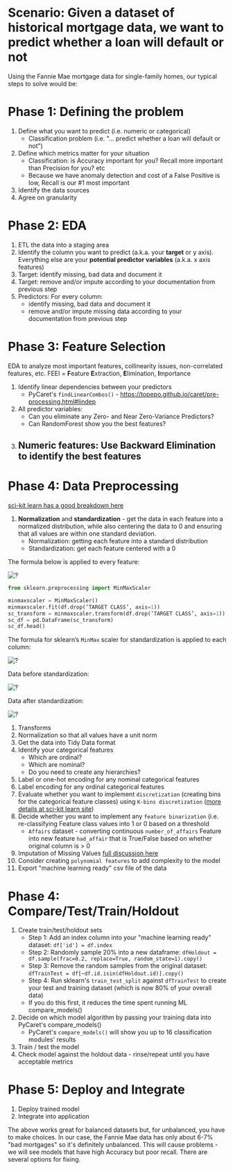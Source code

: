 # Scenario: Given a dataset of historical mortgage data, we want to predict whether a loan will default or not
Using the Fannie Mae mortgage data for single-family homes, our typical steps to solve would be:

# Phase 1: Defining the problem
1. Define what you want to predict (i.e. numeric or categorical)
   - Classification problem (i.e. "... predict whether a loan will default or not")
1. Define which metrics matter for your situation
   - Classification: is Accuracy important for you? Recall more important than Precision for you? etc
   - Because we have anomaly detection and cost of a False Positive is low, Recall is our #1 most important
1. Identify the data sources
1. Agree on granularity

# Phase 2: EDA 
1. ETL the data into a staging area
1. Identify the column you want to predict (a.k.a. your **target** or y axis). Everything else are your **potential predictor variables** (a.k.a. x axis features)
1. Target: identify missing, bad data and document it
1. Target: remove and/or impute according to your documentation from previous step
1. Predictors: For every column:
   - identify missing, bad data and document it
   - remove and/or impute missing data according to your documentation from previous step

# Phase 3: Feature Selection
EDA to analyze most important features, collinearity issues, non-correlated features, etc. FEEI = **F**eature **E**xtraction, **E**limination, **I**mportance
1. Identify linear dependencies between your predictors
   - PyCaret's `findLinearCombos()` - https://topepo.github.io/caret/pre-processing.html#lindep
1. All predictor variables:
   - Can you eliminate any Zero- and Near Zero-Variance Predictors?
   - Can RandomForest show you the best features?
1. Numeric features: Use Backward Elimination to identify the best features
   - 

# Phase 4: Data Preprocessing 
[sci-kit learn has a good breakdown here](http://scikit-learn.org/stable/modules/preprocessing.html)


1. **Normalization** and **standardization** - get the data in each feature into a normalized distribution, while also centering the data to 0 and ensuring that all values are within one standard deviation. 
   - Normalization: getting each feature into a standard distribution 
   - Standardization: get each feature centered with a 0 

The formula below is applied to every feature:

![?](https://i.imgur.com/PKcehld_d.jpg?maxwidth=640&shape=thumb&fidelity=medium)

```python   
from sklearn.preprocessing import MinMaxScaler

minmaxscaler = MinMaxScaler()
minmaxscaler.fit(df.drop(‘TARGET CLASS’, axis=1))
sc_transform = minmaxscaler.transform(df.drop(‘TARGET CLASS’, axis=1))
sc_df = pd.DataFrame(sc_transform)
sc_df.head()
``` 

The formula for sklearn’s `MinMax` scaler for standardization is applied to each column:
   
![?](https://i.imgur.com/E5GCjDp_d.jpg?maxwidth=640&shape=thumb&fidelity=medium)

Data before standardization:

![?](https://i.imgur.com/2bDtkX4_d.jpg?maxwidth=640&shape=thumb&fidelity=medium)

Data after standardization:

![?](https://i.imgur.com/6ADY6NW_d.jpg?maxwidth=640&shape=thumb&fidelity=medium)

1. Transforms
1. Normalization so that all values have a unit norm
1. Get the data into Tidy Data format
1. Identify your categorical features 
   - Which are ordinal?
   - Which are nominal?
   - Do you need to create any hierarchies?
1. Label or one-hot encoding for any nominal categorical features
1. Label encoding for any ordinal categorical features
1. Evaluate whether you want to implement `discretization` (creating bins for the categorical feature classes) using `K-bins discretization` ([more details at sci-kit learn site](http://scikit-learn.org/stable/auto_examples/preprocessing/plot_discretization_classification.html))
1. Decide whether you want to implement any `feature binarization` (i.e. re-classifying Feature class values into 1 or 0 based on a threshold
   - `Affairs` dataset - converting continuous `number_of_affairs` Feature into new feature `had_affair` that is True/False based on whether original column is > 0
1. Imputation of Missing Values [full discussion here](http://scikit-learn.org/stable/modules/impute.html)
1. Consider creating `polynomial features` to add complexity to the model
1. Export "machine learning ready" csv file of the data

# Phase 4: Compare/Test/Train/Holdout
1. Create train/test/holdout sets
   - Step 1: Add an index column into your "machine learning ready" dataset: `df['id'] = df.index`
   - Step 2: Randomly sample 20% into a new dataframe: `dfHoldout = df.sample(frac=0.2, replace=True, random_state=1).copy()`
   - Step 3: Remove the random samples from the original dataset: `dfTrainTest = df[~df.id.isin(dfHoldout.id)].copy()`
   - Step 4: Run sklearn's `train_test_split` against `dfTrainTest` to create your test and training dataset (which is now 80% of your overall data)
   - If you do this first, it reduces the time spent running ML compare_models()
1. Decide on which model algorithm by passing your training data into PyCaret's compare_models()
   - PyCaret's `compare_models()` will show you up to 16 classification modules' results
1. Train / test the model
1. Check model against the holdout data - rinse/repeat until you have acceptable metrics

# Phase 5: Deploy and Integrate
1. Deploy trained model
1. Integrate into application

The above works great for balanced datasets but, for unbalanced, you have to make choices. In our case, the Fannie Mae data has only about 6-7% "bad mortgages" so it's definitely unbalanced. This will cause problems - we will see models that have high Accuracy but poor recall. There are several options for fixing.
